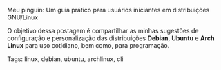 Meu pinguin: Um guia prático para usuários iniciantes em distribuições GNU/Linux

O objetivo dessa postagem é compartilhar as minhas sugestões de configuração e personalização das distribuições **Debian**, **Ubuntu** e **Arch Linux** para uso cotidiano, bem como, para programação.

Tags: linux, debian, ubuntu, archlinux, cli
